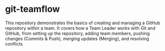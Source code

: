 # git-teamflow
 This repository demonstrates the basics of creating and managing a GitHub repository within a team. It covers how a Team Leader works with Git and GitHub, from setting up the repository, adding team members, pushing changes (Commits &amp; Push), merging updates (Merging), and resolving conflicts
